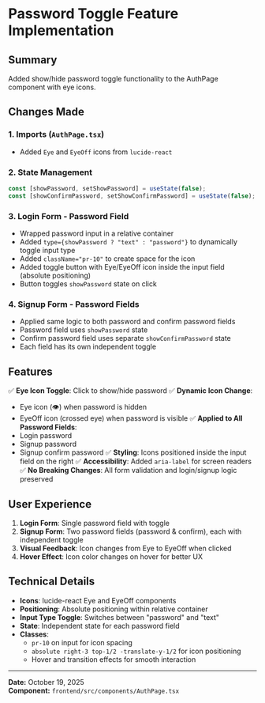 # Password Toggle Feature Implementation

## Summary
Added show/hide password toggle functionality to the AuthPage component with eye icons.

## Changes Made

### 1. **Imports** (`AuthPage.tsx`)
- Added `Eye` and `EyeOff` icons from `lucide-react`

### 2. **State Management**
```typescript
const [showPassword, setShowPassword] = useState(false);
const [showConfirmPassword, setShowConfirmPassword] = useState(false);
```

### 3. **Login Form - Password Field**
- Wrapped password input in a relative container
- Added `type={showPassword ? "text" : "password"}` to dynamically toggle input type
- Added `className="pr-10"` to create space for the icon
- Added toggle button with Eye/EyeOff icon inside the input field (absolute positioning)
- Button toggles `showPassword` state on click

### 4. **Signup Form - Password Fields**
- Applied same logic to both password and confirm password fields
- Password field uses `showPassword` state
- Confirm password field uses separate `showConfirmPassword` state
- Each field has its own independent toggle

## Features

✅ **Eye Icon Toggle**: Click to show/hide password
✅ **Dynamic Icon Change**: 
   - Eye icon (👁️) when password is hidden
   - EyeOff icon (crossed eye) when password is visible
✅ **Applied to All Password Fields**:
   - Login password
   - Signup password
   - Signup confirm password
✅ **Styling**: Icons positioned inside the input field on the right
✅ **Accessibility**: Added `aria-label` for screen readers
✅ **No Breaking Changes**: All form validation and login/signup logic preserved

## User Experience

1. **Login Form**: Single password field with toggle
2. **Signup Form**: Two password fields (password & confirm), each with independent toggle
3. **Visual Feedback**: Icon changes from Eye to EyeOff when clicked
4. **Hover Effect**: Icon color changes on hover for better UX

## Technical Details

- **Icons**: lucide-react Eye and EyeOff components
- **Positioning**: Absolute positioning within relative container
- **Input Type Toggle**: Switches between "password" and "text"
- **State**: Independent state for each password field
- **Classes**: 
  - `pr-10` on input for icon spacing
  - `absolute right-3 top-1/2 -translate-y-1/2` for icon positioning
  - Hover and transition effects for smooth interaction

---

**Date:** October 19, 2025  
**Component:** `frontend/src/components/AuthPage.tsx`
